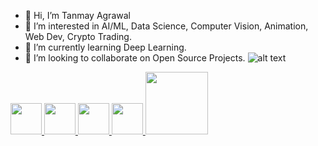 - 👋 Hi, I’m Tanmay Agrawal
- 👀 I’m interested in AI/ML, Data Science, Computer Vision, Animation, Web Dev, Crypto Trading. 
- 🌱 I’m currently learning Deep Learning.
- 💞️ I’m looking to collaborate on Open Source Projects.
![alt text](https://images.wallpapersden.com/image/download/rick-and-morty-portal_a2xnZm2UmZqaraWkpJRmaGtlrWxrbQ.jpg)



<!---
Vector3103/Vector3103 is a ✨ special ✨ repository because its `README.md` (this file) appears on your GitHub profile.
You can click the Preview link to take a look at your changes.
--->

<a href="https://twitter.com/tanmay_hem">
  <img src="https://user-images.githubusercontent.com/64733777/157854116-d7e2e995-ad3d-4ec1-b4dc-413ad0c0199f.png" width="50" height="50"> 
</a>

<a href="https://www.linkedin.com/in/tanmay-agrawal-b685531b0/">
  <img src="https://user-images.githubusercontent.com/64733777/158062608-3231bb7b-cb01-4fae-abab-07b271318d3a.png" width="50" height="50"> 
</a>

<a href="https://www.instagram.com/tanmay_agrawall/">
  <img src="https://user-images.githubusercontent.com/64733777/158062878-45ea402d-868c-46d5-8600-36641267dc1a.png" width="50" height="50"> 
</a>

<a href="mailto:ishu310302@gmail.com">
  <img src="https://user-images.githubusercontent.com/64733777/158062949-fa2d6465-2502-4180-8b12-063c265faab5.png" width="50" height="50"> 
</a>



<a href="https://twitter.com/tanmay_hem">
  <img src="https://user-images.githubusercontent.com/64733777/157854116-d7e2e995-ad3d-4ec1-b4dc-413ad0c0199f.png" width="100" height="100"> 
</a>
